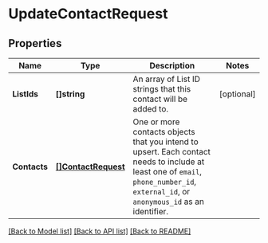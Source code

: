 # UpdateContactRequest

## Properties

Name | Type | Description | Notes
------------ | ------------- | ------------- | -------------
**ListIds** | **[]string** | An array of List ID strings that this contact will be added to. |[optional] 
**Contacts** | [**[]ContactRequest**](ContactRequest.md) | One or more contacts objects that you intend to upsert. Each contact needs to include at least one of `email`, `phone_number_id`, `external_id`, or `anonymous_id` as an identifier. |

[[Back to Model list]](../README.md#documentation-for-models) [[Back to API list]](../README.md#documentation-for-api-endpoints) [[Back to README]](../README.md)



